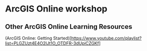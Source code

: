 # ArcGIS Online workshop


## Other ArcGIS Online Learning Resources

(ArcGIS Online: Getting Started)[https://www.youtube.com/playlist?list=PLGZUzt4E4O2IJt1O_OTDFR-3dUpiCZGKf]
